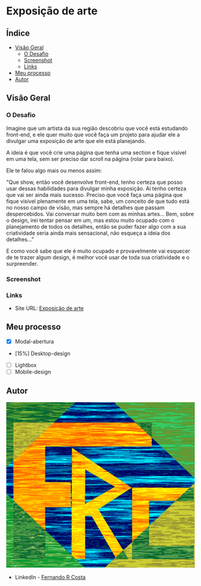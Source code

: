 # Exposição de arte

## Índice

- [Visão Geral](#visão-geral)
  - [O Desafio](#o-desafio)
  - [Screenshot](#screenshot)
  - [Links](#links)
- [Meu processo](#meu-processo)
- [Autor](#autor)

## Visão Geral

### O Desafio

Imagine que um artista da sua região descobriu que você está estudando front-end, e ele quer muito que você faça um projeto para ajudar ele a divulgar uma exposição de arte que ele está planejando.

A ideia é que você crie uma página que tenha uma section e fique visível em uma tela, sem ser preciso dar scroll na página (rolar para baixo).

Ele te falou algo mais ou menos assim:

"Que show, então você desenvolve front-end, tenho certeza que posso usar dessas habilidades para divulgar minha exposição. Aí tenho certeza que vai ser ainda mais sucesso. Preciso que você faça uma página que fique visível plenamente em uma tela, sabe, um conceito de que tudo está no nosso campo de visão, mas sempre há detalhes que passam despercebidos. Vai conversar muito bem com as minhas artes...
Bem, sobre o design, irei tentar pensar em um, mas estou muito ocupado com o planejamento de todos os detalhes, então se puder fazer algo com a sua criatividade seria ainda mais sensacional, não esqueça a ideia dos detalhes..."

E como você sabe que ele é muito ocupado e provavelmente vai esquecer de te trazer algum design, é melhor você usar de toda sua criatividade e o surpreender.

### Screenshot

<!-- ![](./design/desktop-preview.jpg) -->

### Links

- Site URL: [Exposição de arte](https://secao-exposicao-arte.vercel.app/)

## Meu processo

- [x] Modal-abertura
- [15%] Desktop-design
- [ ] Lightbox
- [ ] Mobile-design

## Autor

![](./assets/images/FRC.gif)

- LinkedIn - [Fernando R Costa](https://www.linkedin.com/in/fernando-r-costa/)
